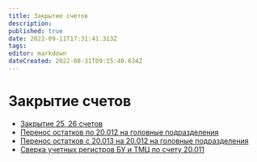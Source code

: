 ```yaml
---
title: Закрытие счетов
description: 
published: true
date: 2022-09-11T17:31:41.313Z
tags: 
editor: markdown
dateCreated: 2022-08-31T09:15:40.634Z
---
```


# Закрытие счетов


* [Закрытие 25, 26 счетов](zakrytie-25-26-schetov.md)
* [Перенос остатков по 20.012 на головные подразделения](perenos-ostatkov-po-20.012.md)
* [Перенос остатков с 20.013 на 20.012 на головные подразделения](perenos-ostatkov-s-20.013-na-20.012.md)
* [Сверка учетных регистров БУ и ТМЦ по счету 20.011](sverka-20.011.md)
